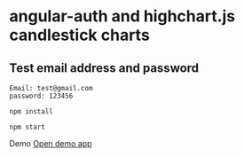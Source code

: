 # angular-auth and highchart.js candlestick charts

## Test email address and password

```
Email: test@gmail.com
password: 123456

```

```
npm install

npm start

```

Demo [Open demo app](https://angular-auth.netlify.app)